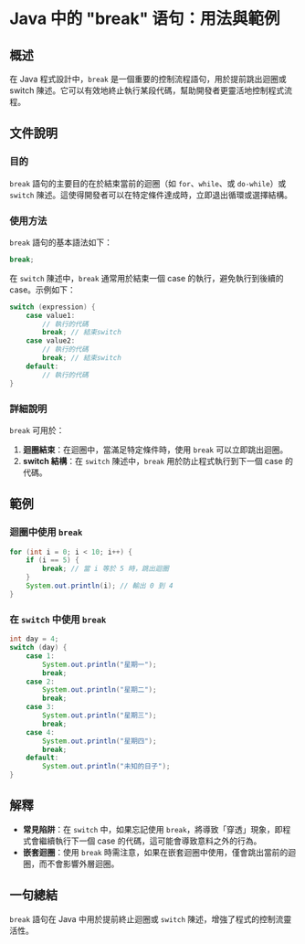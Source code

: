 <!--
Meta Description: # Java 中的 "break" 语句：用法與範例 ## 概述 在 Java 程式設計中，`break` 是一個重要的控制流程語句，用於提前跳出迴圈或 switch 陳述。它可以有效地終止執行某段代碼，幫助開發者更靈活地控制程式流程。 ## 文件說明 ### 目的 `break` 語句的主要目的在...
Meta Keywords: break, switch, case, java, system
-->

# Java 中的 "break" 语句：用法與範例

## 概述
在 Java 程式設計中，`break` 是一個重要的控制流程語句，用於提前跳出迴圈或 switch 陳述。它可以有效地終止執行某段代碼，幫助開發者更靈活地控制程式流程。

## 文件說明
### 目的
`break` 語句的主要目的在於結束當前的迴圈（如 `for`、`while`、或 `do-while`）或 `switch` 陳述。這使得開發者可以在特定條件達成時，立即退出循環或選擇結構。

### 使用方法
`break` 語句的基本語法如下：
```java
break;
```
在 `switch` 陳述中，`break` 通常用於結束一個 case 的執行，避免執行到後續的 case。示例如下：
```java
switch (expression) {
    case value1:
        // 執行的代碼
        break; // 結束switch
    case value2:
        // 執行的代碼
        break; // 結束switch
    default:
        // 執行的代碼
}
```

### 詳細說明
`break` 可用於：
1. **迴圈結束**：在迴圈中，當滿足特定條件時，使用 `break` 可以立即跳出迴圈。
2. **switch 結構**：在 `switch` 陳述中，`break` 用於防止程式執行到下一個 case 的代碼。

## 範例
### 迴圈中使用 `break`
```java
for (int i = 0; i < 10; i++) {
    if (i == 5) {
        break; // 當 i 等於 5 時，跳出迴圈
    }
    System.out.println(i); // 輸出 0 到 4
}
```

### 在 `switch` 中使用 `break`
```java
int day = 4;
switch (day) {
    case 1:
        System.out.println("星期一");
        break;
    case 2:
        System.out.println("星期二");
        break;
    case 3:
        System.out.println("星期三");
        break;
    case 4:
        System.out.println("星期四");
        break;
    default:
        System.out.println("未知的日子");
}
```

## 解釋
- **常見陷阱**：在 `switch` 中，如果忘記使用 `break`，將導致「穿透」現象，即程式會繼續執行下一個 case 的代碼，這可能會導致意料之外的行為。
- **嵌套迴圈**：使用 `break` 時需注意，如果在嵌套迴圈中使用，僅會跳出當前的迴圈，而不會影響外層迴圈。

## 一句總結
`break` 語句在 Java 中用於提前終止迴圈或 `switch` 陳述，增強了程式的控制流靈活性。